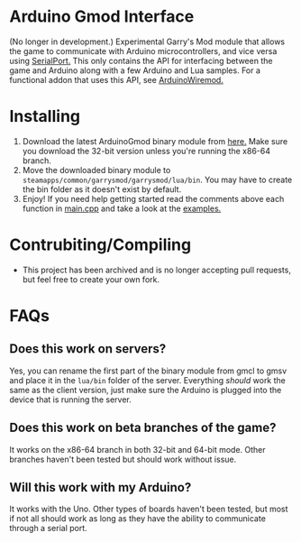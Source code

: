 # Arduino Gmod Interface
 (No longer in development.) Experimental Garry's Mod module that allows the game to communicate with Arduino microcontrollers, and vice versa using [SerialPort.](https://github.com/manashmandal/SerialPort) This only contains the API for interfacing between the game and Arduino along with a few Arduino and Lua samples. For a functional addon that uses this API, see [ArduinoWiremod.](https://github.com/LambdaGaming/ArduinoWiremod)

# Installing
 1. Download the latest ArduinoGmod binary module from [here.](https://github.com/LambdaGaming/ArduinoGmodInterface/releases) Make sure you download the 32-bit version unless you're running the x86-64 branch.
 2. Move the downloaded binary module to `steamapps/common/garrysmod/garrysmod/lua/bin`. You may have to create the bin folder as it doesn't exist by default.
 3. Enjoy! If you need help getting started read the comments above each function in [main.cpp](https://github.com/LambdaGaming/ArduinoGmodInterface/blob/main/ArduinoGmod/main.cpp) and take a look at the [examples.](https://github.com/LambdaGaming/ArduinoGmodInterface/tree/main/ArduinoTestCodes)

# Contrubiting/Compiling
- This project has been archived and is no longer accepting pull requests, but feel free to create your own fork.

# FAQs
## Does this work on servers?
 Yes, you can rename the first part of the binary module from gmcl to gmsv and place it in the `lua/bin` folder of the server. Everything *should* work the same as the client version, just make sure the Arduino is plugged into the device that is running the server.

## Does this work on beta branches of the game?
 It works on the x86-64 branch in both 32-bit and 64-bit mode. Other branches haven't been tested but should work without issue.

## Will this work with my Arduino?
 It works with the Uno. Other types of boards haven't been tested, but most if not all should work as long as they have the ability to communicate through a serial port.

